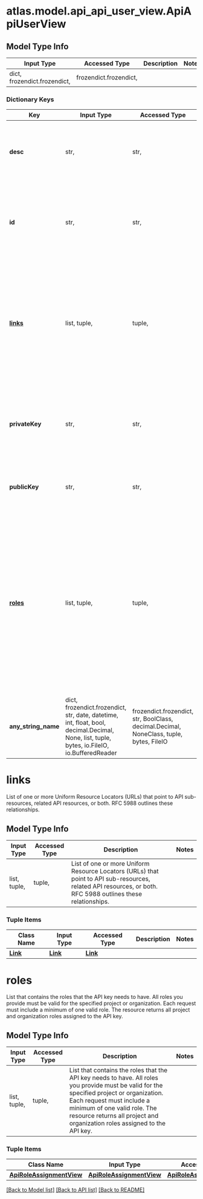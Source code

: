 # atlas.model.api_api_user_view.ApiApiUserView

## Model Type Info
Input Type | Accessed Type | Description | Notes
------------ | ------------- | ------------- | -------------
dict, frozendict.frozendict,  | frozendict.frozendict,  |  | 

### Dictionary Keys
Key | Input Type | Accessed Type | Description | Notes
------------ | ------------- | ------------- | ------------- | -------------
**desc** | str,  | str,  | Purpose or explanation provided when someone created this organization API key. | [optional] 
**id** | str,  | str,  | Unique 24-hexadecimal digit string that identifies this organization API key assigned to this project. | [optional] 
**[links](#links)** | list, tuple,  | tuple,  | List of one or more Uniform Resource Locators (URLs) that point to API sub-resources, related API resources, or both. RFC 5988 outlines these relationships. | [optional] 
**privateKey** | str,  | str,  | Redacted private key returned for this organization API key. This key displays unredacted when first created. | [optional] 
**publicKey** | str,  | str,  | Public API key value set for the specified organization API key. | [optional] 
**[roles](#roles)** | list, tuple,  | tuple,  | List that contains the roles that the API key needs to have. All roles you provide must be valid for the specified project or organization. Each request must include a minimum of one valid role. The resource returns all project and organization roles assigned to the API key. | [optional] 
**any_string_name** | dict, frozendict.frozendict, str, date, datetime, int, float, bool, decimal.Decimal, None, list, tuple, bytes, io.FileIO, io.BufferedReader | frozendict.frozendict, str, BoolClass, decimal.Decimal, NoneClass, tuple, bytes, FileIO | any string name can be used but the value must be the correct type | [optional]

# links

List of one or more Uniform Resource Locators (URLs) that point to API sub-resources, related API resources, or both. RFC 5988 outlines these relationships.

## Model Type Info
Input Type | Accessed Type | Description | Notes
------------ | ------------- | ------------- | -------------
list, tuple,  | tuple,  | List of one or more Uniform Resource Locators (URLs) that point to API sub-resources, related API resources, or both. RFC 5988 outlines these relationships. | 

### Tuple Items
Class Name | Input Type | Accessed Type | Description | Notes
------------- | ------------- | ------------- | ------------- | -------------
[**Link**](Link.md) | [**Link**](Link.md) | [**Link**](Link.md) |  | 

# roles

List that contains the roles that the API key needs to have. All roles you provide must be valid for the specified project or organization. Each request must include a minimum of one valid role. The resource returns all project and organization roles assigned to the API key.

## Model Type Info
Input Type | Accessed Type | Description | Notes
------------ | ------------- | ------------- | -------------
list, tuple,  | tuple,  | List that contains the roles that the API key needs to have. All roles you provide must be valid for the specified project or organization. Each request must include a minimum of one valid role. The resource returns all project and organization roles assigned to the API key. | 

### Tuple Items
Class Name | Input Type | Accessed Type | Description | Notes
------------- | ------------- | ------------- | ------------- | -------------
[**ApiRoleAssignmentView**](ApiRoleAssignmentView.md) | [**ApiRoleAssignmentView**](ApiRoleAssignmentView.md) | [**ApiRoleAssignmentView**](ApiRoleAssignmentView.md) |  | 

[[Back to Model list]](../../README.md#documentation-for-models) [[Back to API list]](../../README.md#documentation-for-api-endpoints) [[Back to README]](../../README.md)

